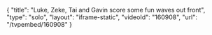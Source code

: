 {
    "title": "Luke, Zeke, Tai and Gavin score some fun waves out front",
    "type": "solo",
    "layout": "iframe-static",
    "videoId": "160908",
    "url": "\/tvpembed\/160908"
}